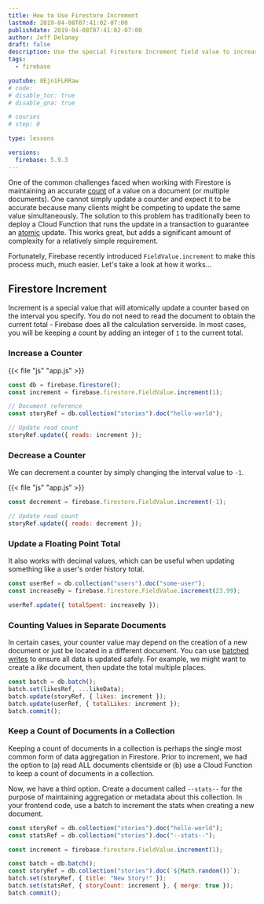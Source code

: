```yaml
---
title: How to Use Firestore Increment
lastmod: 2019-04-08T07:41:02-07:00
publishdate: 2019-04-08T07:41:02-07:00
author: Jeff Delaney
draft: false
description: Use the special Firestore Increment field value to increase or decrease numeric values atomically in the database.
tags:
  - firebase

youtube: 8Ejn1FLRRaw
# code:
# disable_toc: true
# disable_qna: true

# courses
# step: 0

type: lessons

versions:
  firebase: 5.9.3
---
```


One of the common challenges faced when working with Firestore is maintaining an accurate [count](https://firebase.google.com/docs/firestore/solutions/counters) of a value on a document (or multiple documents). One cannot simply update a counter and expect it to be accurate because many clients might be competing to update the same value simultaneously. The solution to this problem has traditionally been to deploy a Cloud Function that runs the update in a transaction to guarantee an [atomic](<https://en.wikipedia.org/wiki/Atomicity_(database_systems)>) update. This works great, but adds a significant amount of complexity for a relatively simple requirement.

Fortunately, Firebase recently introduced `FieldValue.increment` to make this process much, much easier. Let's take a look at how it works...

## Firestore Increment

Increment is a special value that will atomically update a counter based on the interval you specify. You do not need to read the document to obtain the current total - Firebase does all the calculation serverside. In most cases, you will be keeping a count by adding an integer of `1` to the current total.

### Increase a Counter

{{< file "js" "app.js" >}}

```js
const db = firebase.firestore();
const increment = firebase.firestore.FieldValue.increment(1);

// Document reference
const storyRef = db.collection("stories").doc("hello-world");

// Update read count
storyRef.update({ reads: increment });
```

### Decrease a Counter

We can decrement a counter by simply changing the interval value to `-1`.

{{< file "js" "app.js" >}}

```js
const decrement = firebase.firestore.FieldValue.increment(-1);

// Update read count
storyRef.update({ reads: decrement });
```

### Update a Floating Point Total

It also works with decimal values, which can be useful when updating something like a user's order history total.

```js
const userRef = db.collection("users").doc("some-user");
const increaseBy = firebase.firestore.FieldValue.increment(23.99);

userRef.update({ totalSpent: increaseBy });
```

### Counting Values in Separate Documents

In certain cases, your counter value may depend on the creation of a new document or just be located in a different document. You can use [batched writes](https://firebase.google.com/docs/firestore/manage-data/transactions#batched-writes) to ensure all data is updated safely. For example, we might want to create a _like_ document, then update the total multiple places.

```js
const batch = db.batch();
batch.set(likesRef, ...likeData);
batch.update(storyRef, { likes: increment });
batch.update(userRef, { totalLikes: increment });
batch.commit();
```

### Keep a Count of Documents in a Collection

Keeping a count of documents in a collection is perhaps the single most common form of data aggregation in Firestore. Prior to increment, we had the option to (a) read ALL documents clientside or (b) use a Cloud Function to keep a count of documents in a collection.

Now, we have a third option. Create a document called `--stats--` for the purpose of maintaining aggregation or metadata about this collection. In your frontend code, use a batch to increment the stats when creating a new document.

```js
const storyRef = db.collection("stories").doc("hello-world");
const statsRef = db.collection("stories").doc("--stats--");

const increment = firebase.firestore.FieldValue.increment(1);

const batch = db.batch();
const storyRef = db.collection("stories").doc(`${Math.random()}`);
batch.set(storyRef, { title: "New Story!" });
batch.set(statsRef, { storyCount: increment }, { merge: true });
batch.commit();
```

